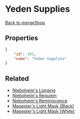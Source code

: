 # Yeden Supplies

<no description available>

[Back to mergeShop](../merge-shops.md)

## Properties

```json
{
    "id": 393,
    "name": "Yeden Supplies"
}
```

## Related

- [Nieboheim's Longing](../items/21566-nieboheim-s-longing.md)
- [Nieboheim's Requiem](../items/21567-nieboheim-s-requiem.md)
- [Nieboheim's Reminiscence](../items/21568-nieboheim-s-reminiscence.md)
- [Magester's Light Mask (Black)](../items/21569-magester-s-light-mask-black.md)
- [Magester's Light Mask (White)](../items/21570-magester-s-light-mask-white.md)

